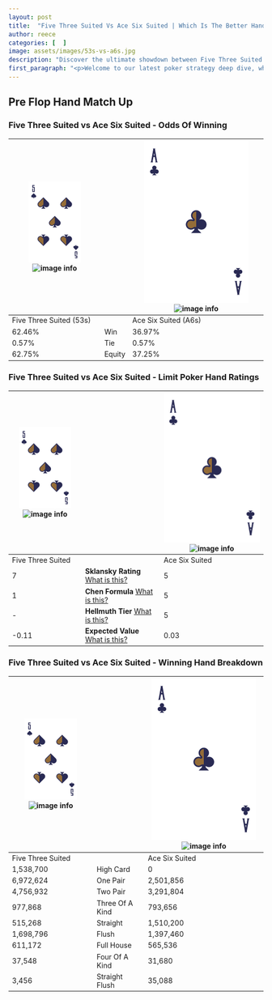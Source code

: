 ```yaml
---
layout: post
title:  "Five Three Suited Vs Ace Six Suited | Which Is The Better Hand In Poker? A Complete Guide"
author: reece
categories: [  ]
image: assets/images/53s-vs-a6s.jpg
description: "Discover the ultimate showdown between Five Three Suited and Ace Six Suited in poker! Uncover the odds, strategies, and scenarios where one hand triumphs over the other. Get ready to up your poker game with this thrilling analysis."
first_paragraph: "<p>Welcome to our latest poker strategy deep dive, where we're pitting two distinct hands against each other in a high-stakes showdown: Five Three Suited vs Ace Six Suited.</p><p>In the dynamic world of poker, every decision counts, and knowing which hand holds the upper hand is key to your success at the table.</p><p>In this article, we'll dissect these two hands, explore the scenarios where one dominates the other, and equip you with the knowledge to make strategic choices that can tip the odds in your favor.</p><p>Get ready to unravel the intriguing dynamics of these poker hands and elevate your game to new heights.</p>"
---
```




[comment]: # (sp0)

## Pre Flop Hand Match Up

<div class="table hand-ratings" markdown="1"> 



### Five Three Suited vs Ace Six Suited - Odds Of Winning


    
| ![image info](assets/images/hand1/5.png) ![image info](assets/images/hand1/3s.png) |  | ![image info](assets/images/hand2/A.png) ![image info](assets/images/hand2/6s.png) |
| -------- | -------- | -------- |
| Five Three Suited (53s) |  | Ace Six Suited (A6s) |
| 62.46% | Win | 36.97% |
| 0.57% | Tie | 0.57% |
| 62.75% | Equity | 37.25% |




[comment]: # (sp1)



### Five Three Suited vs Ace Six Suited - Limit Poker Hand Ratings


    
| ![image info](assets/images/hand1/5.png) ![image info](assets/images/hand1/3s.png) |  | ![image info](assets/images/hand2/A.png) ![image info](assets/images/hand2/6s.png) |
| -------- | -------- | -------- |
| Five Three Suited |  | Ace Six Suited |
| 7 | **Sklansky Rating** [What is this?](/sklansky-rating-explained) | 5 |
| 1 | **Chen Formula** [What is this?](/chen-formula-explained) | 5 |
| - | **Hellmuth Tier** [What is this?](/Hellmuth-tier-explained) | 5 |
| -0.11 | **Expected Value** [What is this?](/expected-value-explained) | 0.03 |




[comment]: # (sp2)



### Five Three Suited vs Ace Six Suited - Winning Hand Breakdown


    
| ![image info](assets/images/hand1/5.png) ![image info](assets/images/hand1/3s.png) |  | ![image info](assets/images/hand2/A.png) ![image info](assets/images/hand2/6s.png) |
| -------- | -------- | -------- |
| Five Three Suited |  | Ace Six Suited |
| 1,538,700 | High Card | 0 |
| 6,972,624 | One Pair | 2,501,856 |
| 4,756,932 | Two Pair | 3,291,804 |
| 977,868 | Three Of A Kind | 793,656 |
| 515,268 | Straight | 1,510,200 |
| 1,698,796 | Flush | 1,397,460 |
| 611,172 | Full House | 565,536 |
| 37,548 | Four Of A Kind | 31,680 |
| 3,456 | Straight Flush | 35,088 |




[comment]: # (sp3)



</div>

[comment]: # (sp4)



[comment]: # (sp5)

